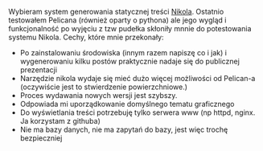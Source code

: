 <!--
.. title: Nikola napędza stronę satkas.github.io
.. slug: nikola-napedza-strone-satkasgithubio
.. date: 2021-05-26 11:47:30 UTC+02:00
.. tags: Nikola
.. category: info
.. link: 
.. description: 
.. type: text
-->

Wybieram system generowania statycznej treści [Nikola](https://getnikola.com/). Ostatnio testowałem Pelicana (również oparty o pythona) ale jego wygląd i funkcjonalność po wyjęciu z tzw pudełka skłoniły mnnie do potestowania systemu Nikola. Cechy, które mnie przekonały:

- Po zainstalowaniu środowiska (innym razem napiszę co i jak) i wygenerowaniu kilku postów praktycznie nadaje się do publicznej prezentacji
- Narzędzie nikola wydaje się mieć dużo więcej możliwości od Pelican-a (oczywiście jest to stwierdzenie powierzchniowe.)
- Proces wydawania nowych wersji jest szybszy.
- Odpowiada mi uporządkowanie domyślnego tematu graficznego
- Do wyświetlania treści potrzebuję tylko serwera www (np httpd, nginx. Ja korzystam z githuba)
- Nie ma bazy danych, nie ma zapytań do bazy, jest więc trochę bezpieczniej
